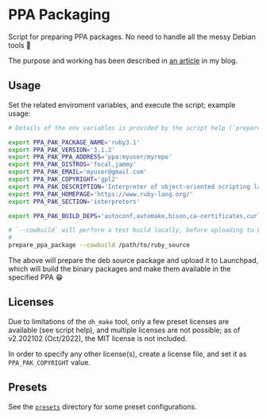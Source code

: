 # PPA Packaging

Script for preparing PPA packages. No need to handle all the messy Debian tools 😬

The purpose and working has been described in [an article](https://saveriomiroddi.github.io/Learn-to-prepare-PPA-packages-by-setting-up-a-Ruby-PPA/) in my blog.

## Usage

Set the related enviroment variables, and execute the script; example usage:

```sh
# Details of the env variables is provided by the script help (`prepare_ppa_package --help`)

export PPA_PAK_PACKAGE_NAME='ruby3.1'
export PPA_PAK_VERSION='3.1.2'
export PPA_PAK_PPA_ADDRESS='ppa:myuser/myrepo'
export PPA_PAK_DISTROS='focal,jammy'
export PPA_PAK_EMAIL='myuser@gmail.com'
export PPA_PAK_COPYRIGHT='gpl2'
export PPA_PAK_DESCRIPTION='Interpreter of object-oriented scripting language Ruby'
export PPA_PAK_HOMEPAGE='https://www.ruby-lang.org/'
export PPA_PAK_SECTION='interpreters'

export PPA_PAK_BUILD_DEPS='autoconf,automake,bison,ca-certificates,curl,libc6-dev,libffi-dev,libgdbm-dev,libncurses5-dev,libsqlite3-dev,libtool,libyaml-dev,make,openssl,patch,pkg-config,sqlite3,zlib1g,zlib1g-dev,libreadline-dev,libssl-dev,libgmp-dev'

# `--cowbuild` will perform a test build locally, before uploading to Launchpad.
#
prepare_ppa_package --cowbuild /path/to/ruby_source
```

The above will prepare the deb source package and upload it to Launchpad, which will build the binary packages and make them available in the specified PPA 😁

## Licenses

Due to limitations of the `dh_make` tool, only a few preset licenses are available (see script help), and multiple licenses are not possible; as of v2.202102 (Oct/2022), the MIT license is not included.

In order to specify any other license(s), create a license file, and set it as `PPA_PAK_COPYRIGHT` value.

## Presets

See the [`presets`](presets) directory for some preset configurations.
